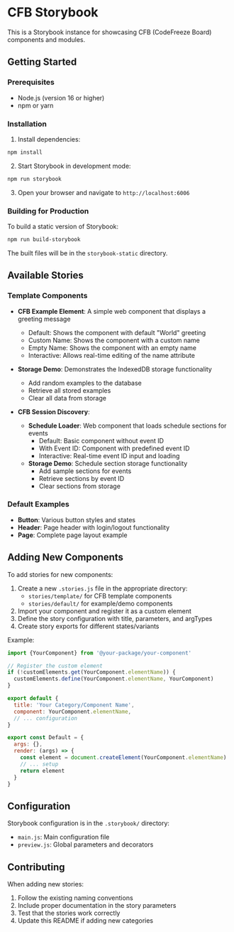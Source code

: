# CFB Storybook

This is a Storybook instance for showcasing CFB (CodeFreeze Board) components and modules.

## Getting Started

### Prerequisites

- Node.js (version 16 or higher)
- npm or yarn

### Installation

1. Install dependencies:
```bash
npm install
```

2. Start Storybook in development mode:
```bash
npm run storybook
```

3. Open your browser and navigate to `http://localhost:6006`

### Building for Production

To build a static version of Storybook:

```bash
npm run build-storybook
```

The built files will be in the `storybook-static` directory.

## Available Stories

### Template Components

- **CFB Example Element**: A simple web component that displays a greeting message
  - Default: Shows the component with default "World" greeting
  - Custom Name: Shows the component with a custom name
  - Empty Name: Shows the component with an empty name
  - Interactive: Allows real-time editing of the name attribute

- **Storage Demo**: Demonstrates the IndexedDB storage functionality
  - Add random examples to the database
  - Retrieve all stored examples
  - Clear all data from storage

- **CFB Session Discovery**:
  - **Schedule Loader**: Web component that loads schedule sections for events
    - Default: Basic component without event ID
    - With Event ID: Component with predefined event ID
    - Interactive: Real-time event ID input and loading
  - **Storage Demo**: Schedule section storage functionality
    - Add sample sections for events
    - Retrieve sections by event ID
    - Clear sections from storage

### Default Examples

- **Button**: Various button styles and states
- **Header**: Page header with login/logout functionality
- **Page**: Complete page layout example

## Adding New Components

To add stories for new components:

1. Create a new `.stories.js` file in the appropriate directory:
   - `stories/template/` for CFB template components
   - `stories/default/` for example/demo components
2. Import your component and register it as a custom element
3. Define the story configuration with title, parameters, and argTypes
4. Create story exports for different states/variants

Example:

```javascript
import {YourComponent} from '@your-package/your-component'

// Register the custom element
if (!customElements.get(YourComponent.elementName)) {
  customElements.define(YourComponent.elementName, YourComponent)
}

export default {
  title: 'Your Category/Component Name',
  component: YourComponent.elementName,
  // ... configuration
}

export const Default = {
  args: {},
  render: (args) => {
    const element = document.createElement(YourComponent.elementName)
    // ... setup
    return element
  }
}
```

## Configuration

Storybook configuration is in the `.storybook/` directory:

- `main.js`: Main configuration file
- `preview.js`: Global parameters and decorators

## Contributing

When adding new stories:

1. Follow the existing naming conventions
2. Include proper documentation in the story parameters
3. Test that the stories work correctly
4. Update this README if adding new categories 
